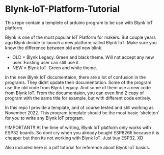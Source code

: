 # Blynk-IoT-Platform-Tutorial
This repo contain a templete of arduino program to be use with Blynk IoT platform.

Blynk is one of the most popular IoT Platform for makers.
But couple years ago Blynk decide to launch a new platform called Blynk IoT.
Make sure you know the difference between old and new blink.

* OLD = Blynk Legacy. Green and black theme. Will not accept any new user. Existing user can still use it.
* NEW = Blynk IoT. Green and white theme.

In the new Blynk IoT documentaion, there are a lot of confusion in the programs. They didnt update their documentation.
Some of the program use the old code from Blynk Legacy. And some of them use a new code from Blynk IoT.
From the documentaion, you can even find 2 copy of program with the same title for example, but with different code entirely.

In this repo I provide a template, and of course tested and still working as November 2022. This program template should be 
the most basic 'skeleton' for you to write any Blynk IoT program. 

!!IMPORTANT!!
At the time of writing, Blynk IoT platform only works with ESP32 boards. So dont cry when you already bought ESP8266 because
it is cheaper but then its not working with Blynk IoT. Just buy ESP32. XD

Also included here is a pdf tutorial for reference about Blynk IoT basics.
